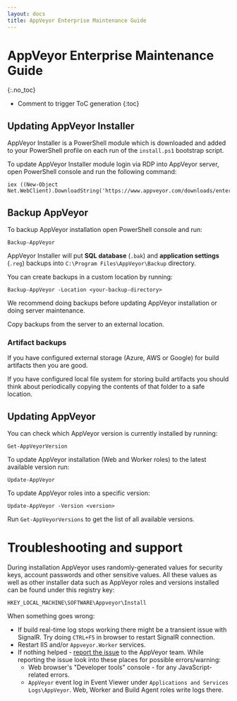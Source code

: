 ```yaml
---
layout: docs
title: AppVeyor Enterprise Maintenance Guide
---
```


<!-- markdownlint-disable MD022 MD032 -->
# AppVeyor Enterprise Maintenance Guide
{:.no_toc}

* Comment to trigger ToC generation
{:toc}
<!-- markdownlint-enable MD022 MD032 -->

## Updating AppVeyor Installer

AppVeyor Installer is a PowerShell module which is downloaded and added to your PowerShell profile on each run of the `install.ps1` bootstrap script.

To update AppVeyor Installer module login via RDP into AppVeyor server, open PowerShell console and run the following command:

```posh
iex ((New-Object Net.WebClient).DownloadString('https://www.appveyor.com/downloads/enterprise/install.ps1'))
```

## Backup AppVeyor

To backup AppVeyor installation open PowerShell console and run:

```posh
Backup-AppVeyor
```

AppVeyor Installer will put **SQL database** (`.bak`) and **application settings** (`.reg`) backups into `C:\Program Files\AppVeyor\Backup` directory.

You can create backups in a custom location by running:

```posh
Backup-AppVeyor -Location <your-backup-directory>
```

We recommend doing backups before updating AppVeyor installation or doing server maintenance.

Copy backups from the server to an external location.

### Artifact backups

If you have configured external storage (Azure, AWS or Google) for build artifacts then you are good.

If you have configured local file system for storing build artifacts you should think about periodically copying the contents of that folder to a safe location.


## Updating AppVeyor

You can check which AppVeyor version is currently installed by running:

```posh
Get-AppVeyorVersion
```

To update AppVeyor installation (Web and Worker roles) to the latest available version run:

```posh
Update-AppVeyor
```

To update AppVeyor roles into a specific version:

```posh
Update-AppVeyor -Version <version>
```

Run `Get-AppVeyorVersions` to get the list of all available versions.


# Troubleshooting and support

During installation AppVeyor uses randomly-generated values for security keys, account passwords and other sensitive values. All these values as well as other installer data such as AppVeyor roles and versions installed can be found under this registry key:

    HKEY_LOCAL_MACHINE\SOFTWARE\Appveyor\Install

When something goes wrong:

* If build real-time log stops working there might be a transient issue with SignalR. Try doing `CTRL+F5` in browser to restart SignalR connection.
* Restart IIS and/or `Appveyor.Worker` services.
* If nothing helped - [report the issue](/support/) to the AppVeyor team. While reporting the issue look into these places for possible errors/warning:
    * Web browser's "Developer tools" console - for any JavaScript-related errors.
    * `AppVeyor` event log in Event Viewer under `Applications and Services Logs\AppVeyor`. Web, Worker and Build Agent roles write logs there.